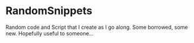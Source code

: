 # RandomSnippets
Random code and Script that I create as I go along. Some borrowed, some new. Hopefully useful to someone...

